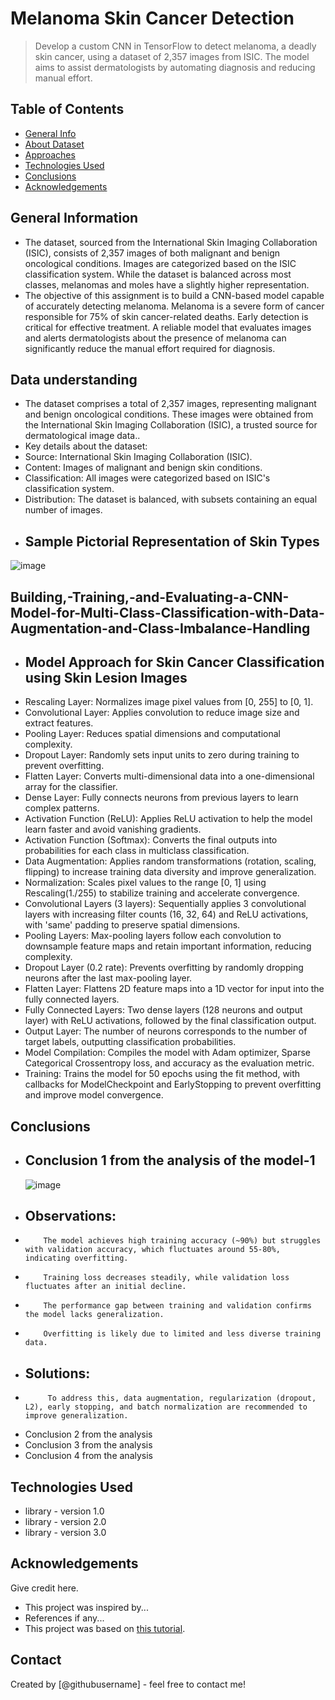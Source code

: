 # Melanoma Skin Cancer Detection
> Develop a custom CNN in TensorFlow to detect melanoma, a deadly skin cancer, using a dataset of 2,357 images from ISIC. The model aims to assist dermatologists by automating diagnosis and reducing manual effort.


## Table of Contents
* [General Info](#general-information)
* [About Dataset](#Data-understanding)
* [Approaches](#Building,-Training,-and-Evaluating-a-CNN-Model-for-Multi-Class-Classification-with-Data-Augmentation-and-Class-Imbalance-Handling)
* [Technologies Used](#technologies-used)
* [Conclusions](#conclusions)
* [Acknowledgements](#acknowledgements)

<!-- You can include any other section that is pertinent to your problem -->

## General Information
- The dataset, sourced from the International Skin Imaging Collaboration (ISIC), consists of 2,357 images of both malignant and benign oncological conditions. Images are categorized based on the ISIC classification system. While the dataset is balanced across most classes, melanomas and moles have a slightly higher representation.
- The objective of this assignment is to build a CNN-based model capable of accurately detecting melanoma. Melanoma is a severe form of cancer responsible for 75% of skin cancer-related deaths. Early detection is critical for effective treatment. A reliable model that evaluates images and alerts dermatologists about the presence of melanoma can significantly reduce the manual effort required for diagnosis.
<!-- You don't have to answer all the questions - just the ones relevant to your project. -->
## Data understanding
- The dataset comprises a total of 2,357 images, representing malignant and benign oncological conditions. These images were obtained from the International Skin Imaging Collaboration (ISIC), a trusted source for dermatological image data..
- Key details about the dataset:
-   Source: International Skin Imaging Collaboration (ISIC).
-   Content: Images of malignant and benign skin conditions.
-   Classification: All images were categorized based on ISIC's classification system.
-   Distribution: The dataset is balanced, with subsets containing an equal number of images.
-   ## Sample Pictorial Representation of Skin Types
  ![image](https://github.com/user-attachments/assets/704bbadf-198a-40a2-a3fe-098cb0afc2e2)
## Building,-Training,-and-Evaluating-a-CNN-Model-for-Multi-Class-Classification-with-Data-Augmentation-and-Class-Imbalance-Handling
- ## Model Approach for Skin Cancer Classification using Skin Lesion Images
- Rescaling Layer: Normalizes image pixel values from [0, 255] to [0, 1].
- Convolutional Layer: Applies convolution to reduce image size and extract features.
- Pooling Layer: Reduces spatial dimensions and computational complexity.
- Dropout Layer: Randomly sets input units to zero during training to prevent overfitting.
- Flatten Layer: Converts multi-dimensional data into a one-dimensional array for the classifier.
- Dense Layer: Fully connects neurons from previous layers to learn complex patterns.
- Activation Function (ReLU): Applies ReLU activation to help the model learn faster and avoid vanishing gradients.
- Activation Function (Softmax): Converts the final outputs into probabilities for each class in multiclass classification.
- Data Augmentation: Applies random transformations (rotation, scaling, flipping) to increase training data diversity and improve generalization.
- Normalization: Scales pixel values to the range [0, 1] using Rescaling(1./255) to stabilize training and accelerate convergence.
- Convolutional Layers (3 layers): Sequentially applies 3 convolutional layers with increasing filter counts (16, 32, 64) and ReLU activations, with 'same' padding to preserve spatial dimensions.
- Pooling Layers: Max-pooling layers follow each convolution to downsample feature maps and retain important information, reducing complexity.
- Dropout Layer (0.2 rate): Prevents overfitting by randomly dropping neurons after the last max-pooling layer.
- Flatten Layer: Flattens 2D feature maps into a 1D vector for input into the fully connected layers.
- Fully Connected Layers: Two dense layers (128 neurons and output layer) with ReLU activations, followed by the final classification output.
- Output Layer: The number of neurons corresponds to the number of target labels, outputting classification probabilities.
- Model Compilation: Compiles the model with Adam optimizer, Sparse Categorical Crossentropy loss, and accuracy as the evaluation metric.
- Training: Trains the model for 50 epochs using the fit method, with callbacks for ModelCheckpoint and EarlyStopping to prevent overfitting and improve model convergence.

## Conclusions
- ## Conclusion 1 from the analysis of the model-1
  ![image](https://github.com/user-attachments/assets/24a4f3b4-8d27-49b5-8a54-848717853ce3)
- ## Observations:
-         The model achieves high training accuracy (~90%) but struggles with validation accuracy, which fluctuates around 55-80%, indicating overfitting.
-         Training loss decreases steadily, while validation loss fluctuates after an initial decline.
-         The performance gap between training and validation confirms the model lacks generalization.
-         Overfitting is likely due to limited and less diverse training data.
- ## Solutions:
-          To address this, data augmentation, regularization (dropout, L2), early stopping, and batch normalization are recommended to improve generalization.
  
- Conclusion 2 from the analysis
- Conclusion 3 from the analysis
- Conclusion 4 from the analysis

<!-- You don't have to answer all the questions - just the ones relevant to your project. -->


## Technologies Used
- library - version 1.0
- library - version 2.0
- library - version 3.0

<!-- As the libraries versions keep on changing, it is recommended to mention the version of library used in this project -->

## Acknowledgements
Give credit here.
- This project was inspired by...
- References if any...
- This project was based on [this tutorial](https://www.example.com).


## Contact
Created by [@githubusername] - feel free to contact me!


<!-- Optional -->
<!-- ## License -->
<!-- This project is open source and available under the [... License](). -->

<!-- You don't have to include all sections - just the one's relevant to your project -->
